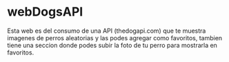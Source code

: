 # webDogsAPI
Esta web es del consumo de una API (thedogapi.com) que te muestra imagenes de perros aleatorias y las podes agregar como favoritos, tambien tiene una seccion donde podes subir la foto de tu perro para mostrarla en favoritos.
